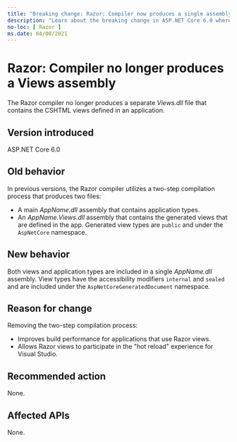 ```yaml
---
title: "Breaking change: Razor: Compiler now produces a single assembly"
description: "Learn about the breaking change in ASP.NET Core 6.0 where the Razor compiler no longer uses a two-step compilation process to produce two separate assemblies."
no-loc: [ Razor ]
ms.date: 04/08/2021
---
```

# Razor: Compiler no longer produces a Views assembly

The Razor compiler no longer produces a separate *Views.dll* file that contains the CSHTML views defined in an application.

## Version introduced

ASP.NET Core 6.0

## Old behavior

In previous versions, the Razor compiler utilizes a two-step compilation process that produces two files:

- A main *AppName.dll* assembly that contains application types.
- An *AppName.Views.dll* assembly that contains the generated views that are defined in the app. Generated view types are `public` and under the `AspNetCore` namespace.

## New behavior

Both views and application types are included in a single *AppName.dll* assembly. View types have the accessibility modifiers `internal` and `sealed` and are included under the `AspNetCoreGeneratedDocument` namespace.

## Reason for change

Removing the two-step compilation process:

* Improves build performance for applications that use Razor views.
* Allows Razor views to participate in the "hot reload" experience for Visual Studio.

## Recommended action

None.

## Affected APIs

None.

<!--

## Category

ASP.NET Core

## Affected APIs

Not detectable via API analysis

-->
